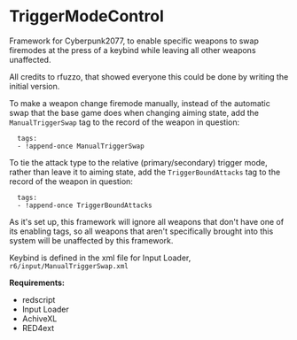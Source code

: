 # TriggerModeControl
Framework for Cyberpunk2077, to enable specific weapons to swap firemodes at the press of a keybind while leaving all other weapons unaffected.

All credits to rfuzzo, that showed everyone this could be done by writing the initial version.

To make a weapon change firemode manually, instead of the automatic swap that the base game does when changing aiming state, add the `ManualTriggerSwap` tag to the record of the weapon in question:
```
  tags:
  - !append-once ManualTriggerSwap
```
To tie the attack type to the relative (primary/secondary) trigger mode, rather than leave it to aiming state, add the `TriggerBoundAttacks` tag to the record of the weapon in question:
```
  tags:
  - !append-once TriggerBoundAttacks
```

As it's set up, this framework will ignore all weapons that don't have one of its enabling tags, so all weapons that aren't specifically brought into this system will be unaffected by this framework.

Keybind is defined in the xml file for Input Loader, `r6/input/ManualTriggerSwap.xml`


**Requirements:**
-  redscript
-  Input Loader
-  AchiveXL
-  RED4ext
